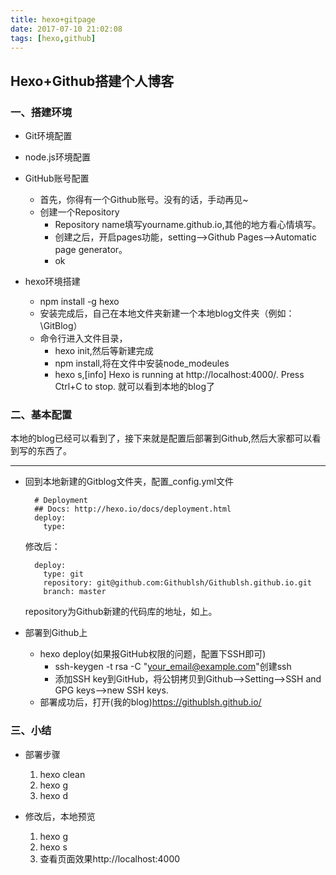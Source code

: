 ```yaml
---
title: hexo+gitpage
date: 2017-07-10 21:02:08
tags: [hexo,github]
---
```


## Hexo+Github搭建个人博客

### 一、搭建环境

* Git环境配置
* node.js环境配置
* GitHub账号配置
	* 首先，你得有一个Github账号。没有的话，手动再见~
	* 创建一个Repository
		* Repository name填写yourname.github.io,其他的地方看心情填写。
		* 创建之后，开启pages功能，setting-->Github Pages-->Automatic page generator。
		* ok

* hexo环境搭建
	* npm install -g hexo
	* 安装完成后，自己在本地文件夹新建一个本地blog文件夹（例如：\GitBlog）
	* 命令行进入文件目录，
		* hexo init,然后等新建完成
		* npm install,将在文件中安装node_modeules
		* hexo s,[info] Hexo is running at http://localhost:4000/. Press Ctrl+C to stop. 就可以看到本地的blog了

		
		
### 二、基本配置

本地的blog已经可以看到了，接下来就是配置后部署到Github,然后大家都可以看到写的东西了。

---
* 回到本地新建的Gitblog文件夹，配置_config.yml文件

		# Deployment
		## Docs: http://hexo.io/docs/deployment.html
		deploy:
		  type:
		  
	修改后：
			
		deploy:
		  type: git
		  repository: git@github.com:Githublsh/Githublsh.github.io.git
		  branch: master
		  
		  
	repository为Github新建的代码库的地址，如上。
	
* 部署到Github上
	* hexo deploy(如果报GitHub权限的问题，配置下SSH即可)
		* ssh-keygen -t rsa -C "your_email@example.com"创建ssh
		* 添加SSH key到GitHub，将公钥拷贝到Github-->Setting-->SSH and GPG keys-->new SSH keys.
	* 部署成功后，打开(我的blog)https://githublsh.github.io/

		
### 三、小结

* 部署步骤

	1. hexo clean
	2. hexo g
	3. hexo d

* 修改后，本地预览

	1. hexo g
	2. hexo s
	3. 查看页面效果http://localhost:4000